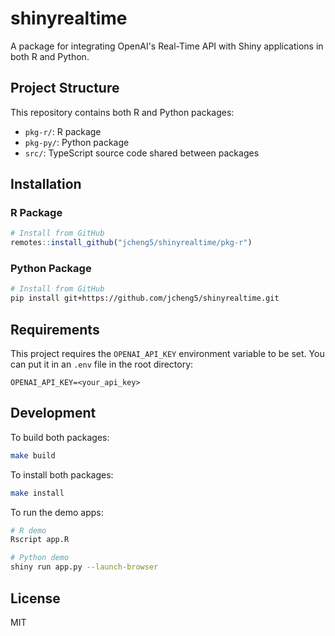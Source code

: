 # shinyrealtime

A package for integrating OpenAI's Real-Time API with Shiny applications in both R and Python.

## Project Structure

This repository contains both R and Python packages:

- `pkg-r/`: R package
- `pkg-py/`: Python package
- `src/`: TypeScript source code shared between packages

## Installation

### R Package

```r
# Install from GitHub
remotes::install_github("jcheng5/shinyrealtime/pkg-r")
```

### Python Package

```bash
# Install from GitHub
pip install git+https://github.com/jcheng5/shinyrealtime.git
```

## Requirements

This project requires the `OPENAI_API_KEY` environment variable to be set. You can put it in an `.env` file in the root directory:

```
OPENAI_API_KEY=<your_api_key>
```

## Development

To build both packages:

```bash
make build
```

To install both packages:

```bash
make install
```

To run the demo apps:

```bash
# R demo
Rscript app.R

# Python demo
shiny run app.py --launch-browser
```

## License

MIT